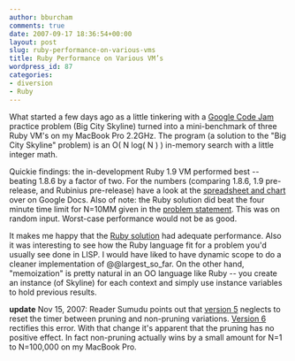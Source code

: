 ```yaml
---
author: bburcham
comments: true
date: 2007-09-17 18:36:54+00:00
layout: post
slug: ruby-performance-on-various-vms
title: Ruby Performance on Various VM’s
wordpress_id: 87
categories:
- diversion
- Ruby
---
```


What started a few days ago as a little tinkering with a [Google Code Jam](http://googleblog.blogspot.com/2007/09/our-plans-for-code-jam.html) practice problem (Big City Skyline) turned into a mini-benchmark of three Ruby VM's on my MacBook Pro 2.2GHz. The program (a solution to the "Big City Skyline" problem) is an O( N log( N ) ) in-memory search with a little integer math.

Quickie findings: the in-development Ruby 1.9 VM performed best -- beating 1.8.6 by a factor of two. For the numbers (comparing 1.8.6, 1.9 pre-release, and Rubinius pre-release) have a look at the [spreadsheet and chart](http://spreadsheets.google.com/pub?key=p1qlnCJRXgyIG-9uhSAnHBw) over on Google Docs. Also of note: the Ruby solution did beat the four minute time limit for N=10MM given in the [problem statement](http://services.google.com/blog_resources/Google_CodeJam_Practice.pdf). This was on random input. Worst-case performance would not be as good.

It makes me happy that the [Ruby solution](http://pastie.caboo.se/98009) had adequate performance. Also it was interesting to see how the Ruby language fit for a problem you'd usually see done in LISP. I would have liked to have dynamic scope to do a cleaner implementation of @@largest_so_far. On the other hand, "memoization" is pretty natural in an OO language like Ruby -- you create an instance (of Skyline) for each context and simply use instance variables to hold previous results.

**update** Nov 15, 2007: Reader Sumudu points out that [version 5](http://pastie.caboo.se/98009) neglects to reset the timer between pruning and non-pruning variations. [Version 6](http://pastie.caboo.se/118616) rectifies this error. With that change it's apparent that the pruning has no positive effect. In fact non-pruning actually wins by a small amount for N=1 to N=100,000 on my MacBook Pro.
